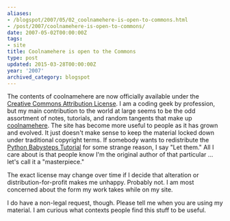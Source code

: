 ```yaml
---
aliases:
- /blogspot/2007/05/02_coolnamehere-is-open-to-commons.html
- /post/2007/coolnamehere-is-open-to-commons/
date: 2007-05-02T00:00:00Z
tags:
- site
title: Coolnamehere is open to the Commons
type: post
updated: 2015-03-28T00:00:00Z
year: '2007'
archived_category: blogspot
---
```


[Creative Commons Attribution License]: http://creativecommons.org/licenses/by/4.0/
[coolnamehere]: /categories/coolnamehere/
[Python Babysteps Tutorial]: /post/2001/python-babysteps-tutorial/

The contents of coolnamehere are now officially available under the [Creative Commons Attribution License][]. I am a coding geek by profession, but my main contribution to the world at large seems to be the odd assortment of notes, tutorials, and random tangents that make up [coolnamehere][]. The site has become more useful to people as it has grown and evolved. It just doesn't make sense to keep the material locked down under traditional copyright terms. If somebody wants to redistribute the [Python Babysteps Tutorial][] for some strange reason, I say "Let them." All I care about is that people know I'm the original author of that particular ... let's call it a "masterpiece."
<!--more-->

The exact license may change over time if I decide that alteration or distribution-for-profit makes me unhappy. Probably not. I am most concerned about the form my work takes while on my site.

I do have a non-legal request, though. Please tell me when you are using my material. I am curious what contexts people find this stuff to be useful.
